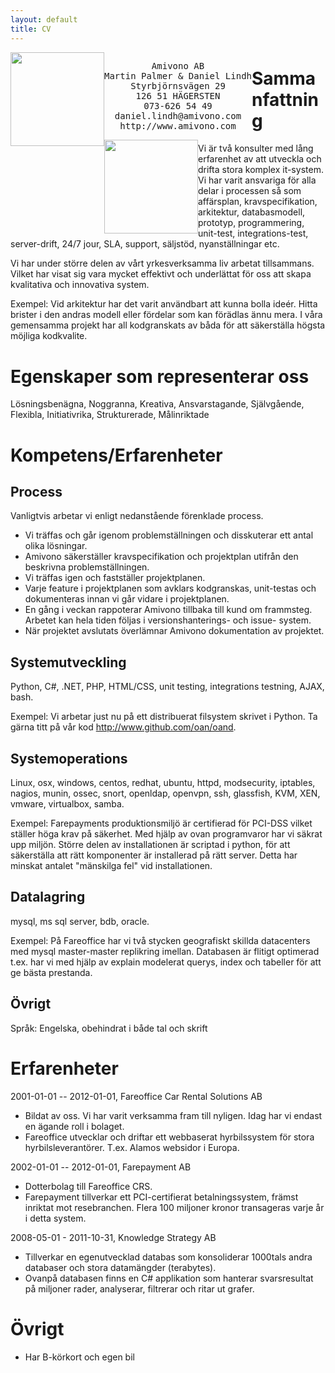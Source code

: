 ```yaml
---
layout: default
title: CV
---
```


<p><img style="float:left" width="150" src="./CV_files/martin-palmer.jpg"></p>
<pre style="float:left;text-align:center;">Amivono AB
Martin Palmer &amp; Daniel Lindh
Styrbjörnsvägen 29
126 51 HÄGERSTEN
073-626 54 49
daniel.lindh@amivono.com
http://www.amivono.com
</pre>
<p><img style="float:left;padding:0px" width="150" src="./CV_files/daniel-lindh.jpg"></p>

# Sammanfattning

Vi är två konsulter med lång erfarenhet av att utveckla och drifta stora komplex it-system. Vi har varit ansvariga för alla delar i processen så som affärsplan, kravspecifikation, arkitektur, databasmodell, prototyp, programmering, unit-test, integrations-test, server-drift, 24/7 jour, SLA, support, säljstöd, nyanställningar etc.

Vi har under större delen av vårt yrkesverksamma liv arbetat tillsammans. Vilket har visat sig vara mycket effektivt och underlättat för oss att skapa kvalitativa och innovativa system.

Exempel: Vid arkitektur har det varit användbart att kunna bolla ideér. Hitta brister i den andras modell eller fördelar som kan förädlas ännu mera. I våra gemensamma projekt har all kodgranskats av båda för att säkerställa högsta möjliga kodkvalite.

# Egenskaper som representerar oss

Lösningsbenägna, Noggranna, Kreativa, Ansvarstagande, Självgående, Flexibla, Initiativrika, Strukturerade, Målinriktade

# Kompetens/Erfarenheter

## Process

Vanligtvis arbetar vi enligt nedanstående förenklade process.

* Vi träffas och går igenom problemställningen och disskuterar ett antal olika lösningar.
* Amivono säkerställer kravspecifikation och projektplan utifrån den beskrivna problemställningen.
* Vi träffas igen och fastställer projektplanen.
* Varje feature i projektplanen som avklars kodgranskas, unit-testas och dokumenteras innan vi går vidare i projektplanen.
* En gång i veckan rappoterar Amivono tillbaka till kund om frammsteg. Arbetet kan hela tiden följas i versionshanterings- och issue- system.
* När projektet avslutats överlämnar Amivono dokumentation av projektet.

## Systemutveckling

Python, C#, .NET, PHP, HTML/CSS, unit testing, integrations testning, AJAX, bash.

Exempel: Vi arbetar just nu på ett distribuerat filsystem skrivet i Python. Ta gärna titt på vår kod http://www.github.com/oan/oand.

## Systemoperations

Linux, osx, windows, centos, redhat, ubuntu, httpd, modsecurity, iptables, nagios, munin, ossec, snort, openldap, openvpn, ssh, glassfish, KVM, XEN, vmware, virtualbox, samba.

Exempel: Farepayments produktionsmiljö är certifierad för PCI-DSS vilket ställer höga krav på säkerhet. Med hjälp av ovan programvaror har vi säkrat upp miljön. Större delen av installationen är scriptad i python, för att säkerställa att rätt komponenter är installerad på rätt server. Detta har minskat antalet "mänskilga fel" vid installationen.

## Datalagring

mysql, ms sql server, bdb, oracle.

Exempel: På Fareoffice har vi två stycken geografiskt skillda datacenters med mysql master-master replikring imellan. Databasen är flitigt optimerad t.ex. har vi med hjälp av explain modelerat querys, index och tabeller för att ge bästa prestanda.

## Övrigt

Språk: Engelska, obehindrat i både tal och skrift

# Erfarenheter

2001-01-01 -- 2012-01-01, Fareoffice Car Rental Solutions AB
* Bildat av oss. Vi har varit verksamma fram till nyligen. Idag har vi endast en ägande roll i bolaget.
* Fareoffice utvecklar och driftar ett webbaserat hyrbilssystem för stora hyrbilsleverantörer. T.ex. Alamos websidor i Europa.

2002-01-01 -- 2012-01-01, Farepayment AB
* Dotterbolag till Fareoffice CRS.
* Farepayment tillverkar ett PCI-certifierat betalningssystem, främst inriktat mot resebranchen. Flera 100 miljoner kronor transageras varje år i detta system.

2008-05-01 - 2011-10-31, Knowledge Strategy AB
* Tillverkar en egenutvecklad databas som konsoliderar 1000tals andra databaser och stora datamängder (terabytes).
* Ovanpå databasen finns en C# applikation som hanterar svarsresultat på miljoner rader, analyserar, filtrerar och ritar ut grafer.

# Övrigt
* Har B-körkort och egen bil
